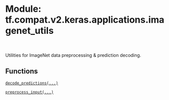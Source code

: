 <div itemscope itemtype="http://developers.google.com/ReferenceObject">
<meta itemprop="name" content="tf.compat.v2.keras.applications.imagenet_utils" />
<meta itemprop="path" content="Stable" />
</div>

# Module: tf.compat.v2.keras.applications.imagenet_utils


<table class="tfo-notebook-buttons tfo-api" align="left">
</table>



Utilities for ImageNet data preprocessing & prediction decoding.



## Functions

[`decode_predictions(...)`](../../../../../tf/keras/applications/imagenet_utils/decode_predictions.md)

[`preprocess_input(...)`](../../../../../tf/keras/applications/imagenet_utils/preprocess_input.md)

